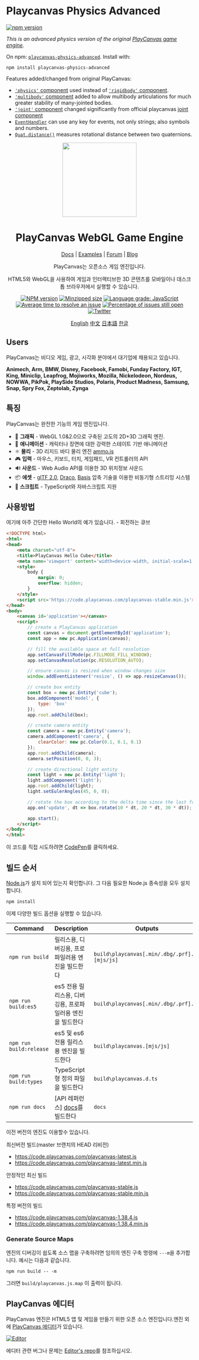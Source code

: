 Playcanvas Physics Advanced
====

[![npm version](https://img.shields.io/npm/v/playcanvas-physics-advanced)](https://www.npmjs.com/package/playcanvas-physics-advanced)

*This is an advanced physics version of the original [PlayCanvas game engine](https://playcanvas.com/).*

On npm: [`playcanvas-physics-advanced`](https://www.npmjs.com/package/playcanvas-physics-advanced). Install with:

```shell
npm install playcanvas-physics-advanced
```

Features added/changed from original PlayCanvas:

* [`'physics'` component](./src/framework/components/physics/component.js) used instead of [`'rigidbody'` component](https://developer.playcanvas.com/en/api/pc.RigidBodyComponent.html).
* [`'multibody'` component](./src/framework/components/multibody/component.js) added to allow multibody articulations for much greater stability of many-jointed bodies.
* [`'joint'` component](./src/framework/components/joint/component.js) changed significantly from official playcanvas [joint component](https://github.com/playcanvas/engine/blob/main/src/framework/components/joint/component.js)
* [`EventHandler`](./src/core/event-handler.js) can use any key for events, not only strings; also symbols and numbers.
* [`Quat.distance()`](./src/core/math/quat.js) measures rotational distance between two quaternions.

<div align="center">
<img width="200" src="https://s3-eu-west-1.amazonaws.com/static.playcanvas.com/platform/images/logo/playcanvas-logo-medium.png"/>

# PlayCanvas WebGL Game Engine
[Docs](https://developer.playcanvas.com) | [Examples](https://playcanvas.github.io) | [Forum](https://forum.playcanvas.com) | [Blog](https://blog.playcanvas.com)

PlayCanvas는 오픈소스 게임 엔진입니다.

HTML5와 WebGL을 사용하여 게임과 인터랙티브한 3D 콘텐츠를 모바일이나 데스크톱 브라우저에서 실행할 수 있습니다.

[![NPM version][npm-badge]][npm-url]
[![Minzipped size][minzip-badge]][minzip-url]
[![Language grade: JavaScript][code-quality-badge]][code-quality-url]
[![Average time to resolve an issue][resolution-badge]][isitmaintained-url]
[![Percentage of issues still open][open-issues-badge]][isitmaintained-url]
[![Twitter][twitter-badge]][twitter-url]

[English](https://github.com/playcanvas/engine/blob/master/README.md)
[中文](https://github.com/playcanvas/engine/blob/master/README-zh.md)
[日本語](https://github.com/playcanvas/engine/blob/master/README-ja.md)
[한글](https://github.com/playcanvas/engine/blob/master/README-kr.md)

</div>

## Users

PlayCanvas는 비디오 게임, 광고, 시각화 분야에서 대기업에 채용되고 있습니다.

**Animech, Arm, BMW, Disney, Facebook, Famobi, Funday Factory, IGT, King, Miniclip, Leapfrog, Mojiworks, Mozilla, Nickelodeon, Nordeus, NOWWA, PikPok, PlaySide Studios, Polaris, Product Madness, Samsung, Snap, Spry Fox, Zeptolab, Zynga**

## 특징

PlayCanvas는 완전한 기능의 게임 엔진입니다.

* 🧊 **그래픽** - WebGL 1.0&2.0으로 구축된 고도의 2D+3D 그래픽 엔진.
* 🏃 **애니메이션** - 캐릭터나 장면에 대한 강력한 스테이트 기반 애니메이션
* ⚛️ **물리** - 3D 리지드 바디 물리 엔진 [ammo.js](https://github.com/kripken/ammo.js)
* 🎮 **입력** - 마우스, 키보드, 터치, 게임패드, VR 컨트롤러의 API
* 🔊 **사운드** - Web Audio API를 이용한 3D 위치정보 사운드
* 📦 **에셋** - [glTF 2.0](https://www.khronos.org/gltf/), [Draco](https://google.github.io/draco/), [Basis](https://github.com/BinomialLLC/basis_universal) 압축 기술을 이용한 비동기형 스트리밍 시스템
* 📜 **스크립트** - TypeScript와 자바스크립트 지원

## 사용방법

여기에 아주 간단한 Hello World의 예가 있습니다. - 회전하는 큐브

```html
<!DOCTYPE html>
<html>
<head>
    <meta charset="utf-8">
    <title>PlayCanvas Hello Cube</title>
    <meta name='viewport' content='width=device-width, initial-scale=1, maximum-scale=1, minimum-scale=1, user-scalable=no' />
    <style>
        body {
            margin: 0;
            overflow: hidden;
        }
    </style>
    <script src='https://code.playcanvas.com/playcanvas-stable.min.js'></script>
</head>
<body>
    <canvas id='application'></canvas>
    <script>
        // create a PlayCanvas application
        const canvas = document.getElementById('application');
        const app = new pc.Application(canvas);

        // fill the available space at full resolution
        app.setCanvasFillMode(pc.FILLMODE_FILL_WINDOW);
        app.setCanvasResolution(pc.RESOLUTION_AUTO);

        // ensure canvas is resized when window changes size
        window.addEventListener('resize', () => app.resizeCanvas());

        // create box entity
        const box = new pc.Entity('cube');
        box.addComponent('model', {
            type: 'box'
        });
        app.root.addChild(box);

        // create camera entity
        const camera = new pc.Entity('camera');
        camera.addComponent('camera', {
            clearColor: new pc.Color(0.1, 0.1, 0.1)
        });
        app.root.addChild(camera);
        camera.setPosition(0, 0, 3);

        // create directional light entity
        const light = new pc.Entity('light');
        light.addComponent('light');
        app.root.addChild(light);
        light.setEulerAngles(45, 0, 0);

        // rotate the box according to the delta time since the last frame
        app.on('update', dt => box.rotate(10 * dt, 20 * dt, 30 * dt));

        app.start();
    </script>
</body>
</html>
```

이 코드를 직접 시도하려면 [CodePen](https://codepen.io/playcanvas/pen/NPbxMj)를 클릭하세요.

## 빌드 순서

[Node.js](https://nodejs.org)가 설치 되어 있는지 확인합니다. 그 다음 필요한 Node.js 종속성을 모두 설치합니다.

    npm install

이제 다양한 빌드 옵션을 실행할 수 있습니다.

| Command               | Description                               | Outputs                          |
|-----------------------|-------------------------------------------|----------------------------------|
| `npm run build`       | 릴리스용, 디버깅용, 프로파일러용 엔진을 빌드한다 | `build\playcanvas[.min/.dbg/.prf].[mjs/js]` |
| `npm run build:es5`   | es5 전용 릴리스용, 디버깅용, 프로파일러용 엔진을 빌드한다 | `build\playcanvas[.min/.dbg/.prf].js` |
| `npm run build:release` | es5 및 es6 전용 릴리스용 엔진을 빌드한다 | `build\playcanvas.[mjs/js]` |
| `npm run build:types` | TypeScript형 정의 파일을 빌드한다          | `build\playcanvas.d.ts`          |
| `npm run docs`        | [API 레퍼런스] [docs]를 빌드한다   | `docs`                           |


이전 버전의 엔진도 이용할수 있습니다.

최신버전 빌드(master 브랜치의 HEAD 리비전)

* https://code.playcanvas.com/playcanvas-latest.js
* https://code.playcanvas.com/playcanvas-latest.min.js

안정적인 최신 빌드
* https://code.playcanvas.com/playcanvas-stable.js
* https://code.playcanvas.com/playcanvas-stable.min.js

특정 버전의 빌드
* https://code.playcanvas.com/playcanvas-1.38.4.js
* https://code.playcanvas.com/playcanvas-1.38.4.min.js

### Generate Source Maps

엔진의 디버깅이 쉽도록 소스 맵을 구축하려면 임의의 엔진 구축 명령에 `---m`을 추가합니다. 예시는 다음과 같습니다.

    npm run build -- -m

그러면  `build/playcanvas.js.map` 이 출력이 됩니다.

## PlayCanvas 에디터

PlayCanvas 엔진은 HTML5 앱 및 게임을 만들기 위한 오픈 소스 엔진입니다.엔진 외에 [PlayCanvas 에디터](https://playcanvas.com/)가 있습니다.

[![Editor](https://github.com/playcanvas/editor/blob/main/images/editor.png?raw=true)](https://github.com/playcanvas/editor)

에디터 관련 버그나 문제는 [Editor's repo](https://github.com/playcanvas/editor)를 참조하십시오.


[npm-badge]: https://img.shields.io/npm/v/playcanvas
[npm-url]: https://www.npmjs.com/package/playcanvas
[minzip-badge]: https://img.shields.io/bundlephobia/minzip/playcanvas
[minzip-url]: https://bundlephobia.com/result?p=playcanvas
[code-quality-badge]: https://img.shields.io/lgtm/grade/javascript/g/playcanvas/engine.svg?logo=lgtm&logoWidth=18
[code-quality-url]: https://lgtm.com/projects/g/playcanvas/engine/context:javascript
[resolution-badge]: https://isitmaintained.com/badge/resolution/playcanvas/engine.svg
[open-issues-badge]: https://isitmaintained.com/badge/open/playcanvas/engine.svg
[isitmaintained-url]: https://isitmaintained.com/project/playcanvas/engine
[twitter-badge]: https://img.shields.io/twitter/follow/playcanvas.svg?style=social&label=Follow
[twitter-url]: https://twitter.com/intent/follow?screen_name=playcanvas
[docs]: https://developer.playcanvas.com/en/api/
